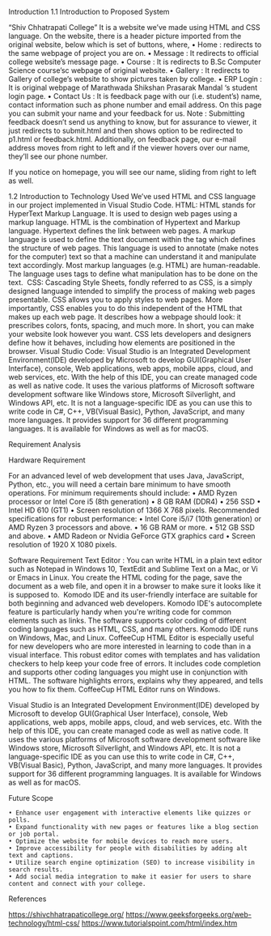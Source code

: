 Introduction
1.1	Introduction to Proposed System

“Shiv Chhatrapati College” 
It is a website we’ve made using HTML and CSS language.
On the website, there is a header picture imported from the original website, below which is set of buttons, where,
    • Home : redirects to the same webpage of project you are on.
    • Message : It redirects to official college website’s message page.
    • Course : It is redirects to B.Sc Computer Science course’sc webpage of original website.
    • Gallery : It redirects to Gallery of college’s website to show pictures taken by college.
    • ERP Login : It is original webpage of Marathwada  Shikshan Prasarak Mandal ‘s student login page.
    • Contact Us : It is feedback page with our (i.e. student’s) name, contact information such as phone number and email address. On this page you can submit your name and your feedback for us. Note : Submitting feedback doesn’t send us anything to know, but for assurance to viewer, it just redirects to submit.html and then shows option to be redirected to p1.html or feedback.html.
Additionally, on feedback page, our e-mail address moves from right to left and if the viewer hovers over our name, they’ll see our phone number. 

If you notice on homepage, you will see our name, sliding from right to left as well.








1.2	Introduction to Technology Used 
We’ve used HTML and CSS language in our project implemented in Visual Studio Code.
HTML:  HTML stands for HyperText Markup Language. It is used to design web pages using a markup language. HTML is the combination of Hypertext and Markup language. Hypertext defines the link between web pages. A markup language is used to define the text document within the tag which defines the structure of web pages. This language is used to annotate (make notes for the computer) text so that a machine can understand it and manipulate text accordingly. Most markup languages (e.g. HTML) are human-readable. The language uses tags to define what manipulation has to be done on the text. 
CSS:  Cascading Style Sheets, fondly referred to as CSS, is a simply designed language intended to simplify the process of making web pages presentable. CSS allows you to apply styles to web pages. More importantly, CSS enables you to do this independent of the HTML that makes up each web page. It describes how a webpage should look: it prescribes colors, fonts, spacing, and much more. In short, you can make your website look however you want. CSS lets developers and designers define how it behaves, including how elements are positioned in the browser.
Visual Studio Code:  Visual Studio is an Integrated Development Environment(IDE) developed by Microsoft to develop GUI(Graphical User Interface), console, Web applications, web apps, mobile apps, cloud, and web services, etc. With the help of this IDE, you can create managed code as well as native code. It uses the various platforms of Microsoft software development software like Windows store, Microsoft Silverlight, and Windows API, etc. It is not a language-specific IDE as you can use this to write code in C#, C++, VB(Visual Basic), Python, JavaScript, and many more languages. It provides support for 36 different programming languages. It is available for Windows as well as for macOS.






 







Requirement Analysis

Hardware Requirement

For an advanced level of web development that uses Java, JavaScript, Python, etc., you will need a certain bare minimum to have smooth operations. For minimum requirements should include:
    • AMD Ryzen processor or Intel Core i5 (8th generation)
    • 8 GB RAM (DDR4)
    • 256 SSD
    • Intel HD 610 (GT1)
    • Screen resolution of 1366 X 768 pixels.
Recommended  specifications for robust performance:
    • Intel Core i5/i7 (10th generation) or AMD Ryzen 3 processors and above.
    • 16 GB RAM or more.
    • 512 GB SSD and above.
    • AMD Radeon or Nvidia GeForce GTX graphics card
    • Screen resolution of 1920 X 1080 pixels.


Software Requirement
Text Editor : You can write HTML in a plain text editor such as Notepad in Windows 10, TextEdit and Sublime Text on a Mac, or Vi or Emacs in Linux. You create the HTML coding for the page, save the document as a web file, and open it in a browser to make sure it looks like it is supposed to. 
Komodo IDE and its user-friendly interface are suitable for both beginning and advanced web developers. Komodo IDE's autocomplete feature is particularly handy when you're writing code for common elements such as links. The software supports color coding of different coding languages such as HTML, CSS, and many others. Komodo IDE runs on Windows, Mac, and Linux.
 CoffeeCup HTML Editor is especially useful for new developers who are more interested in learning to code than in a visual interface. This robust editor comes with templates and has validation checkers to help keep your code free of errors. It includes code completion and supports other coding languages you might use in conjunction with HTML. The software highlights errors, explains why they appeared, and tells you how to fix them. CoffeeCup HTML Editor runs on Windows.

Visual Studio is an Integrated Development Environment(IDE) developed by Microsoft to develop GUI(Graphical User Interface), console, Web applications, web apps, mobile apps, cloud, and web services, etc. With the help of this IDE, you can create managed code as well as native code. It uses the various platforms of Microsoft software development software like Windows store, Microsoft Silverlight, and Windows API, etc. It is not a language-specific IDE as you can use this to write code in C#, C++, VB(Visual Basic), Python, JavaScript, and many more languages. It provides support for 36 different programming languages. It is available for Windows as well as for macOS.




Future Scope

    • Enhance user engagement with interactive elements like quizzes or polls.
    • Expand functionality with new pages or features like a blog section or job portal.
    • Optimize the website for mobile devices to reach more users.
    • Improve accessibility for people with disabilities by adding alt text and captions.
    • Utilize search engine optimization (SEO) to increase visibility in search results.
    • Add social media integration to make it easier for users to share content and connect with your college.
References

https://shivchhatrapaticollege.org/
https://www.geeksforgeeks.org/web-technology/html-css/
https://www.tutorialspoint.com/html/index.htm
